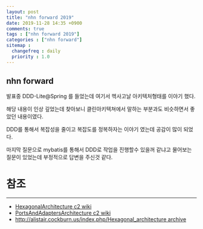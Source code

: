 ```yaml
---
layout: post
title: "nhn forward 2019"
date: 2019-11-28 14:35 +0900
comments: true
tags : ["nhn forward 2019"]
categories : ["nhn forward"]
sitemap :
  changefreq : daily
  priority : 1.0
---
```


## nhn forward

발표중 DDD-Lite@Spring 를 들었는데 여기서 헥사고날 아키텍처형태를 이야기 했다.

해당 내용이 인상 깊었는데 찾아보니 클린아키텍쳐에서 말하는 부분과도 비슷하면서 좋았던 내용이였다.

DDD를 통해서 복잡성을 줄이고 복잡도를 정복하자는 이야기 였는데 공감이 많이 되었다.

마지막 질문으로 mybatis를 통해서 DDD로 작업을 진행할수 있을꺼 같냐고 물어보는 질문이 있었는데 
부정적으로 답변을 주신것 같다. 


# 참조
-----
* [HexagonalArchitecture c2 wiki](http://wiki.c2.com/?HexagonalArchitecture)
* [PortsAndAdaptersArchitecture c2 wiki](http://wiki.c2.com/?PortsAndAdaptersArchitecture)
* [http://alistair.cockburn.us/index.php/Hexagonal_architecture archive](http://archive.is/YNXg4#selection-1213.0-1213.42)
